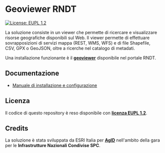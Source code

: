 # Geoviewer RNDT

[![License: EUPL 1.2](https://img.shields.io/badge/License-EUPL&nbsp;1.2-blue.svg)](https://joinup.ec.europa.eu/sites/default/files/custom-page/attachment/eupl_v1.2_it.pdf)

La soluzione consiste in un viewer che permette di ricercare e visualizzare risorse geografiche disponibili sul Web. Il viewer permette di effettuare sovrapposizioni di servizi mappa (REST, WMS, WFS) e di file Shapefile, CSV, GPX o GeoJSON, oltre a ricerche nel catalogo di metadati.

Una installazione funzionante è il [**geoviewer**](https://geodati.gov.it/geoportale/geoviewer/) disponibile nel portale RNDT.


## Documentazione

- [Manuale di installazione e configurazione](documentation/manuale-installazione.md)

## Licenza

Il codice di questo repository è reso disponibile con [**licenza EUPL 1.2**](LICENSE).

## Credits

La soluzione è stata sviluppata da ESRI Italia per [**AgID**](https://agid.gov.it/) nell'ambito della gara per le **Infrastrutture Nazionali Condivise SPC**.
